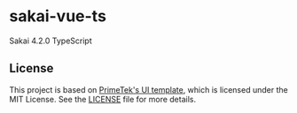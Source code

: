 # sakai-vue-ts
Sakai 4.2.0 TypeScript


## License

This project is based on [PrimeTek's UI template](https://github.com/primefaces/primevue), which is licensed under the MIT License. See the [LICENSE](./LICENSE) file for more details.

